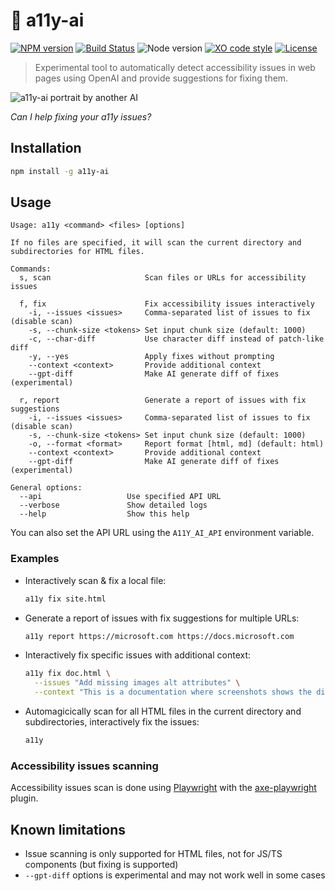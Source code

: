 # :robot: a11y-ai

[![NPM version](https://img.shields.io/npm/v/a11y-ai.svg)](https://www.npmjs.com/package/a11y-ai)
[![Build Status](https://github.com/sinedied/a11y-ai/workflows/build/badge.svg)](https://github.com/sinedied/a11y-ai/actions)
![Node version](https://img.shields.io/node/v/a11y-ai.svg)
[![XO code style](https://img.shields.io/badge/code_style-XO-5ed9c7.svg)](https://github.com/sindresorhus/xo)
[![License](https://img.shields.io/badge/license-MIT-blue.svg)](LICENSE)

> Experimental tool to automatically detect accessibility issues in web pages using OpenAI and provide suggestions for fixing them.

![a11y-ai portrait by another AI](https://user-images.githubusercontent.com/593151/221144683-af658535-500b-4024-afe9-032526b3eec9.png)

*Can I help fixing your a11y issues?*

## Installation

```bash
npm install -g a11y-ai
```

## Usage

```
Usage: a11y <command> <files> [options]

If no files are specified, it will scan the current directory and
subdirectories for HTML files.

Commands:
  s, scan                     Scan files or URLs for accessibility issues

  f, fix                      Fix accessibility issues interactively
    -i, --issues <issues>     Comma-separated list of issues to fix (disable scan)
    -s, --chunk-size <tokens> Set input chunk size (default: 1000)
    -c, --char-diff           Use character diff instead of patch-like diff
    -y, --yes                 Apply fixes without prompting
    --context <context>       Provide additional context
    --gpt-diff                Make AI generate diff of fixes (experimental)

  r, report                   Generate a report of issues with fix suggestions
    -i, --issues <issues>     Comma-separated list of issues to fix (disable scan)
    -s, --chunk-size <tokens> Set input chunk size (default: 1000)
    -o, --format <format>     Report format [html, md] (default: html)
    --context <context>       Provide additional context
    --gpt-diff                Make AI generate diff of fixes (experimental)

General options:
  --api                   Use specified API URL
  --verbose               Show detailed logs
  --help                  Show this help
```

You can also set the API URL using the `A11Y_AI_API` environment variable.

### Examples

- Interactively scan & fix a local file:

  ```bash
  a11y fix site.html
  ```

- Generate a report of issues with fix suggestions for multiple URLs:

  ```bash
  a11y report https://microsoft.com https://docs.microsoft.com
  ```

- Interactively fix specific issues with additional context:

  ```bash
  a11y fix doc.html \
    --issues "Add missing images alt attributes" \
    --context "This is a documentation where screenshots shows the different step to setup GitHub Copilot on your account" 
  ```

- Automagicically scan for all HTML files in the current directory and subdirectories, interactively fix the issues:

  ```bash
  a11y
  ```

### Accessibility issues scanning 

Accessibility issues scan is done using [Playwright](https://playwright.dev/) with the [axe-playwright](https://www.npmjs.com/package/axe-playwright) plugin.

<!-- ## Automated reports

You can generate a report of all the issues found in your project automatically on your CI/CD using this GitHub Action: [sinedied/a11y-ai-action](https://github.com/sinedied/a11y-ai-action)

You can see a complete [example workflow](https://github.com/sinedied/a11y-ai/blob/main/.github/workflows/action.yml) in action on this repository. -->

## Known limitations

- Issue scanning is only supported for HTML files, not for JS/TS components (but fixing is supported)
- `--gpt-diff` options is experimental and may not work well in some cases
